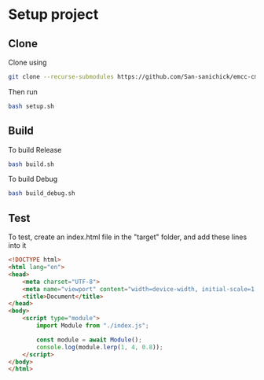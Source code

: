 # Setup project
## Clone
Clone using

```bash
git clone --recurse-submodules https://github.com/San-sanichick/emcc-cmake-setup.git
```

Then run

```bash
bash setup.sh
```

## Build
To build Release

```bash
bash build.sh
```

To build Debug

```bash
bash build_debug.sh
```


## Test
To test, create an index.html file in the "target" folder, and add these lines into it

```html
<!DOCTYPE html>
<html lang="en">
<head>
    <meta charset="UTF-8">
    <meta name="viewport" content="width=device-width, initial-scale=1.0">
    <title>Document</title>
</head>
<body>
    <script type="module">
        import Module from "./index.js";

        const module = await Module();
        console.log(module.lerp(1, 4, 0.8));
    </script>
</body>
</html>
```